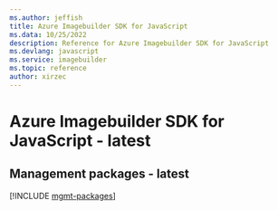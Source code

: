 ```yaml
---
ms.author: jeffish
title: Azure Imagebuilder SDK for JavaScript
ms.data: 10/25/2022
description: Reference for Azure Imagebuilder SDK for JavaScript
ms.devlang: javascript
ms.service: imagebuilder
ms.topic: reference
author: xirzec
---
```

# Azure Imagebuilder SDK for JavaScript - latest

## Management packages - latest
[!INCLUDE [mgmt-packages](imagebuilder-mgmt-index.md)]